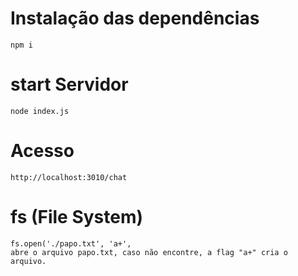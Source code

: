 # Instalação das dependências
    npm i

# start Servidor
    node index.js

# Acesso
    http://localhost:3010/chat


# fs (File System)

    fs.open('./papo.txt', 'a+',
    abre o arquivo papo.txt, caso não encontre, a flag "a+" cria o
    arquivo. 


